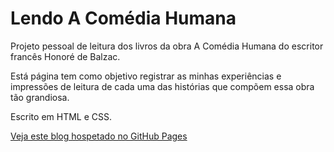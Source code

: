 # Lendo A Comédia Humana

Projeto pessoal de leitura dos livros da obra A Comédia Humana do escritor francês Honoré de Balzac.

Está página tem como objetivo registrar as minhas experiências e impressões de leitura de cada uma das histórias que compõem essa obra tão grandiosa. 

Escrito em HTML e CSS.

[Veja este blog hospetado no GitHub Pages](https://leandrobarbosabento.github.io/Lendo_A_Comedia_Humana/)